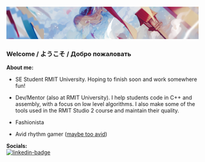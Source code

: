 ![banner-image](/resources/banner-img.png)

### Welcome / ようこそ / Добро пожаловать

**About me:**
- SE Student RMIT University. Hoping to finish soon and work somewhere fun!
- Dev/Mentor (also at RMIT University). I help students code in C++ and assembly, with a focus on low
level algorithms. I also make some of the tools used in the RMIT Studio 2 course and maintain their quality.

- Fashionista
- Avid rhythm gamer ([maybe too avid](https://osu.ppy.sh/users/11161613))

**Socials:**\
[![linkedin-badge](https://img.shields.io/badge/LinkedIn-0077B5?style=for-the-badge&logo=linkedin&logoColor=white)](https://www.linkedin.com/in/artemis-rosman/)

